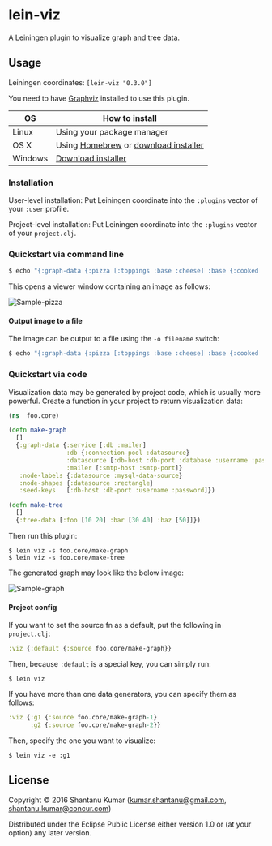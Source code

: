 # lein-viz

A Leiningen plugin to visualize graph and tree data.


## Usage

Leiningen coordinates: `[lein-viz "0.3.0"]`

You need to have [Graphviz](http://www.graphviz.org/) installed to use this plugin.

| OS      | How to install             |
|---------|----------------------------|
| Linux   | Using your package manager |
| OS X    | Using [Homebrew](http://brew.sh/) or [download installer](http://www.graphviz.org/Download_macos.php)|
| Windows | [Download installer](http://www.graphviz.org/Download_windows.php) |


### Installation

User-level installation: Put Leiningen coordinate into the `:plugins` vector of your `:user` profile.

Project-level installation: Put Leiningen coordinate into the `:plugins` vector of your `project.clj`.


### Quickstart via command line

```bash
$ echo "{:graph-data {:pizza [:toppings :base :cheese] :base {:cooked :dough}}}" | lein viz -s :stdin
```

This opens a viewer window containing an image as follows:

![Sample-pizza](doc/sample-pizza.png)


#### Output image to a file

The image can be output to a file using the `-o filename` switch:

```bash
$ echo "{:graph-data {:pizza [:toppings :base :cheese] :base {:cooked :dough}}}" | lein viz -s :stdin -o pizza.png
```


### Quickstart via code

Visualization data may be generated by project code, which is usually more powerful. Create a function in your project
to return visualization data:

```clojure
(ns  foo.core)

(defn make-graph
  []
  {:graph-data {:service [:db :mailer]
                :db {:connection-pool :datasource}
                :datasource [:db-host :db-port :database :username :password]
                :mailer [:smtp-host :smtp-port]}
   :node-labels {:datasource :mysql-data-source}
   :node-shapes {:datasource :rectangle}
   :seed-keys   [:db-host :db-port :username :password]})

(defn make-tree
  []
  {:tree-data [:foo [10 20] :bar [30 40] :baz [50]]})
```

Then run this plugin:

```
$ lein viz -s foo.core/make-graph
$ lein viz -s foo.core/make-tree
```

The generated graph may look like the below image:

![Sample-graph](doc/sample-graph.png)


#### Project config

If you want to set the source fn as a default, put the following in `project.clj`:

```clojure
:viz {:default {:source foo.core/make-graph}}
```

Then, because `:default` is a special key, you can simply run:

```
$ lein viz
```

If you have more than one data generators, you can specify them as follows:

```clojure
:viz {:g1 {:source foo.core/make-graph-1}
      :g2 {:source foo.core/make-graph-2}}
```

Then, specify the one you want to visualize:

```
$ lein viz -e :g1
```


## License

Copyright © 2016 Shantanu Kumar (kumar.shantanu@gmail.com, shantanu.kumar@concur.com)

Distributed under the Eclipse Public License either version 1.0 or (at
your option) any later version.
